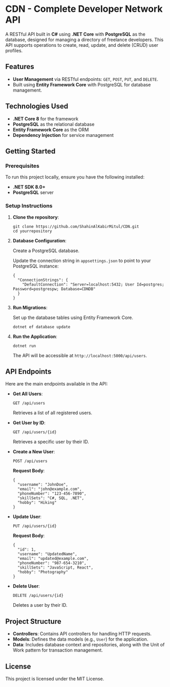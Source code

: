 <h1>CDN - Complete Developer Network API</h1>
<p>
  A RESTful API built in <strong>C#</strong> using <strong>.NET Core</strong> with <strong>PostgreSQL</strong> as the database, designed for managing a directory of freelance developers. This API supports operations to create, read, update, and delete (CRUD) user profiles.
</p>

<h2>Features</h2>
<ul>
  <li><strong>User Management</strong> via RESTful endpoints: <code>GET</code>, <code>POST</code>, <code>PUT</code>, and <code>DELETE</code>.</li>
  <li>Built using <strong>Entity Framework Core</strong> with PostgreSQL for database management.</li>

</ul>

<h2>Technologies Used</h2>
<ul>
  <li><strong>.NET Core 8</strong> for the framework</li>
  <li><strong>PostgreSQL</strong> as the relational database</li>
  <li><strong>Entity Framework Core</strong> as the ORM</li>
  <li><strong>Dependency Injection</strong> for service management</li>
</ul>

<h2>Getting Started</h2>
<h3>Prerequisites</h3>
<p>To run this project locally, ensure you have the following installed:</p>
<ul>
  <li><strong>.NET SDK 8.0+</strong></li>
  <li><strong>PostgreSQL</strong> server</li>
</ul>

<h3>Setup Instructions</h3>
<ol>
  <li><strong>Clone the repository</strong>:
    <pre><code>git clone https://github.com/ShahinAlKabirMitul/CDN.git
cd yourrepository</code></pre>
  </li>
  <li><strong>Database Configuration</strong>:
    <p>Create a PostgreSQL database.</p>
    <p>Update the connection string in <code>appsettings.json</code> to point to your PostgreSQL instance:</p>
    <pre><code>{
  "ConnectionStrings": {
    "DefaultConnection": "Server=localhost:5432; User Id=postgres; Password=postgrespw; Database=CDNDB"
  }
}</code></pre>
  </li>
  <li><strong>Run Migrations</strong>:
    <p>Set up the database tables using Entity Framework Core.</p>
    <pre><code>dotnet ef database update</code></pre>
  </li>
  <li><strong>Run the Application</strong>:
    <pre><code>dotnet run</code></pre>
    <p>The API will be accessible at <code>http://localhost:5000/api/users</code>.</p>
  </li>
</ol>

<h2>API Endpoints</h2>
<p>Here are the main endpoints available in the API:</p>

<ul>
  <li><strong>Get All Users</strong>:
    <pre><code>GET /api/users</code></pre>
    <p>Retrieves a list of all registered users.</p>
  </li>
  <li><strong>Get User by ID</strong>:
    <pre><code>GET /api/users/{id}</code></pre>
    <p>Retrieves a specific user by their ID.</p>
  </li>
  <li><strong>Create a New User</strong>:
    <pre><code>POST /api/users</code></pre>
    <p><strong>Request Body</strong>:</p>
    <pre><code>{
  "username": "JohnDoe",
  "email": "john@example.com",
  "phoneNumber": "123-456-7890",
  "skillSets": "C#, SQL, .NET",
  "hobby": "Hiking"
}</code></pre>
  </li>
  <li><strong>Update User</strong>:
    <pre><code>PUT /api/users/{id}</code></pre>
    <p><strong>Request Body</strong>:</p>
    <pre><code>{
  "id": 1,
  "username": "UpdatedName",
  "email": "updated@example.com",
  "phoneNumber": "987-654-3210",
  "skillSets": "JavaScript, React",
  "hobby": "Photography"
}</code></pre>
  </li>
  <li><strong>Delete User</strong>:
    <pre><code>DELETE /api/users/{id}</code></pre>
    <p>Deletes a user by their ID.</p>
  </li>
</ul>

<h2>Project Structure</h2>
<ul>
  <li><strong>Controllers</strong>: Contains API controllers for handling HTTP requests.</li>
  <li><strong>Models</strong>: Defines the data models (e.g., <code>User</code>) for the application.</li>
  <li><strong>Data</strong>: Includes database context and repositories, along with the Unit of Work pattern for transaction management.</li>
</ul>



<h2>License</h2>
<p>This project is licensed under the MIT License.</p>
